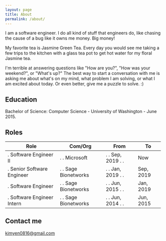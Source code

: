 ```yaml
---
layout: page
title: About
permalink: /about/
---
```


I am a software engineer. I do all kind of stuff that engineers do, like chasing the cause of a bug like it owns me money. Big money! 

My favorite tea is Jasmine Green Tea. Every day you would see me taking a few trips to the kitchen with a glass tea pot to get hot water for my floral Jasmine tea. 

I'm terrible at answering questions like "How are you?", "How was your weekend?", or "What's up?" The best way to start a conversation with me is asking me about what's on my mind, what problem I am solving, or what I am excited about today. Or even better, give me a puzzle to solve. :)

## Education

Bachelor of Science: Computer Science - University of Washington - June 2015.

## Roles

|  Role  |  Com/Org  |  From  |  To  |
|-------------|-------------|-------------|-------------|
| . Software Engineer II | . . Microsoft | . . Sep, 2019 . . | Now |
| . Senior Software Engineer | . . Sage Bionetworks | . . Jan, 2019 . . | Sep, 2019 |
| . Software Engineer | . . Sage Bionetworks | . . Jun, 2015 . . | Jan, 2019 |
| . Software Engineer Intern | . . Sage Bionetworks | . . Jun, 2014 . . | Jun, 2015 |

## Contact me

[kimyen0816@gmail.com](mailto:kimyen0816@gmail.com)
